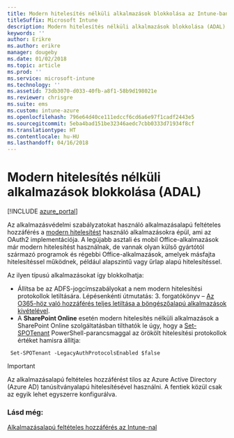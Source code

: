 ```yaml
---
title: Modern hitelesítés nélküli alkalmazások blokkolása az Intune-ban
titleSuffix: Microsoft Intune
description: Modern hitelesítés nélküli alkalmazások blokkolása (ADAL) – ismertető.
keywords: ''
author: Erikre
ms.author: erikre
manager: dougeby
ms.date: 01/02/2018
ms.topic: article
ms.prod: ''
ms.service: microsoft-intune
ms.technology: ''
ms.assetid: 73db3070-d033-40fb-a8f1-58b9d198021e
ms.reviewer: chrisgre
ms.suite: ems
ms.custom: intune-azure
ms.openlocfilehash: 796e64d40ce111edccf6cd6a6e97f1cadf2443e5
ms.sourcegitcommit: 5eba4bad151be32346aedc7cbb0333d71934f8cf
ms.translationtype: HT
ms.contentlocale: hu-HU
ms.lasthandoff: 04/16/2018
---
```

# <a name="block-apps-that-do-not-use-modern-authentication-adal"></a>Modern hitelesítés nélküli alkalmazások blokkolása (ADAL)

[!INCLUDE [azure_portal](./includes/azure_portal.md)]

Az alkalmazásvédelmi szabályzatokat használó alkalmazásalapú feltételes hozzáférés a [modern hitelesítést](https://support.office.com/article/Using-Office-365-modern-authentication-with-Office-clients-776c0036-66fd-41cb-8928-5495c0f9168a) használó alkalmazásokra épül, ami az OAuth2 implementációja. A legújabb asztali és mobil Office-alkalmazások már modern hitelesítést használnak, de vannak olyan külső gyártótól származó programok és régebbi Office-alkalmazások, amelyek másfajta hitelesítéssel működnek, például alapszintű vagy űrlap alapú hitelesítéssel.

Az ilyen típusú alkalmazásokat így blokkolhatja:

* Állítsa be az ADFS-jogcímszabályokat a nem modern hitelesítési protokollok letiltására. Lépésenkénti útmutatás: 3. forgatókönyv – [Az O365-höz való hozzáférés teljes letiltása a böngészőalapú alkalmazások kivételével](https://technet.microsoft.com/library/dn592182.aspx).
* A **SharePoint Online** esetén modern hitelesítés nélküli alkalmazások a SharePoint Online szolgáltatásban tilthatók le úgy, hogy a [Set-SPOTenant](https://technet.microsoft.com/library/fp161390.aspx) PowerShell-parancsmaggal az örökölt hitelesítési protokollok értéket hamisra állítja:

```
 Set-SPOTenant -LegacyAuthProtocolsEnabled $false
```


>[!IMPORTANT]
>Az alkalmazásalapú feltételes hozzáférést tilos az Azure Active Directory (Azure AD) tanúsítványalapú hitelesítésével használni. A fentiek közül csak az egyik lehet egyszerre konfigurálva.

### <a name="see-also"></a>Lásd még:
[Alkalmazásalapú feltételes hozzáférés az Intune-nal](app-based-conditional-access-intune.md)

